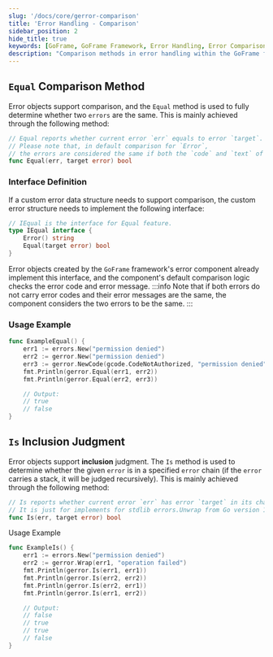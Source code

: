 ```yaml
---
slug: '/docs/core/gerror-comparison'
title: 'Error Handling - Comparison'
sidebar_position: 2
hide_title: true
keywords: [GoFrame, GoFrame Framework, Error Handling, Error Comparison, Equal Method, Is Method, Error Object, Interface Definition, Error Component, Standard Library]
description: "Comparison methods in error handling within the GoFrame framework, including the usage of Equal and Is methods. The Equal method is used to determine if two error objects are the same, while the Is method is used to determine if a given error is in a specified error chain. Interface definitions and usage examples are provided to help developers better understand and apply these methods."
---
```


## `Equal` Comparison Method

Error objects support comparison, and the `Equal` method is used to fully determine whether two `errors` are the same. This is mainly achieved through the following method:

```go
// Equal reports whether current error `err` equals to error `target`.
// Please note that, in default comparison for `Error`,
// the errors are considered the same if both the `code` and `text` of them are the same.
func Equal(err, target error) bool
```

### Interface Definition

If a custom error data structure needs to support comparison, the custom error structure needs to implement the following interface:

```go
// IEqual is the interface for Equal feature.
type IEqual interface {
    Error() string
    Equal(target error) bool
}
```

Error objects created by the `GoFrame` framework's error component already implement this interface, and the component's default comparison logic checks the error code and error message.
:::info
Note that if both errors do not carry error codes and their error messages are the same, the component considers the two errors to be the same.
:::
### Usage Example

```go
func ExampleEqual() {
    err1 := errors.New("permission denied")
    err2 := gerror.New("permission denied")
    err3 := gerror.NewCode(gcode.CodeNotAuthorized, "permission denied")
    fmt.Println(gerror.Equal(err1, err2))
    fmt.Println(gerror.Equal(err2, err3))

    // Output:
    // true
    // false
}
```

## `Is` Inclusion Judgment

Error objects support **inclusion** judgment. The `Is` method is used to determine whether the given `error` is in a specified `error` chain (if the `error` carries a stack, it will be judged recursively). This is mainly achieved through the following method:

```go
// Is reports whether current error `err` has error `target` in its chaining errors.
// It is just for implements for stdlib errors.Unwrap from Go version 1.17.
func Is(err, target error) bool
```

Usage Example

```go
func ExampleIs() {
    err1 := errors.New("permission denied")
    err2 := gerror.Wrap(err1, "operation failed")
    fmt.Println(gerror.Is(err1, err1))
    fmt.Println(gerror.Is(err2, err2))
    fmt.Println(gerror.Is(err2, err1))
    fmt.Println(gerror.Is(err1, err2))

    // Output:
    // false
    // true
    // true
    // false
}
```